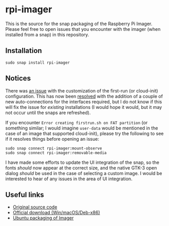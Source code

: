 # rpi-imager

This is the source for the snap packaging of the Raspberry Pi Imager. Please
feel free to open issues that you encounter with the imager (when installed
from a snap) in this repository.

## Installation

    sudo snap install rpi-imager

## Notices

There was [an issue](https://github.com/popey/imager-snap/issues/16) with the
customization of the first-run (or cloud-init) configuration. This has now been
[resolved](https://forum.snapcraft.io/t/auto-connection-request-rpi-imager/29170)
with the addition of a couple of new auto-connections for the interfaces
required, but I do not know if this will fix the issue for *existing*
installations (I would hope it would, but it may not occur until the snaps are
refreshed).

If you encounter `Error creating firstrun.sh on FAT partition` (or something
similar; I would imagine `user-data` would be mentioned in the case of an image
that supported cloud-init), please try the following to see if it resolves
things before opening an issue:

    sudo snap connect rpi-imager:mount-observe
    sudo snap connect rpi-imager:removable-media

I have made some efforts to update the UI integration of the snap, so the
fonts *should* now appear at the correct size, and the native GTK-3 open
dialog *should* be used in the case of selecting a custom image. I would be
interested to hear of any issues in the area of UI integration.

## Useful links

* [Original source code](https://github.com/raspberrypi/rpi-imager)
* [Official download (Win/macOS/Deb-x86)](https://www.raspberrypi.com/software/)
* [Ubuntu packaging of Imager](https://launchpad.net/ubuntu/+source/rpi-imager)
